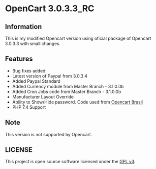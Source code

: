 # OpenCart 3.0.3.3_RC

## Information

This is my modified Opencart version using oficial package of Opencart 3.0.3.3 with small changes.

## Features

- Bug fixes added.
- Latest version of Paypal from 3.0.3.4
- Added Paypal Standard
- Added Currency module from Master Branch - 3.1.0.0b
- Added Cron Jobs code from Master Branch - 3.1.0.0b
- Manufacturer Layout Override
- Ability to Show/Hide password. Code used from <a href="https://github.com/opencartbrasil/opencartbrasil" target="_blank">Opencart Brasil</a>
- PHP 7.4 Support

## Note

This version is not supported by Opencart.

## LICENSE
This project is open source software licensed under the [GPL v3](./LICENSE).